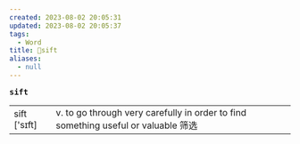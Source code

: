 ```yaml
---
created: 2023-08-02 20:05:31
updated: 2023-08-02 20:05:37
tags:
  - Word
title: 📖sift
aliases:
  - null
---
```


<pre><strong>sift</strong></pre>
|   |   |
|---|---|
|sift ['sɪft]|v. to go through very carefully in order to find something useful or valuable 筛选|